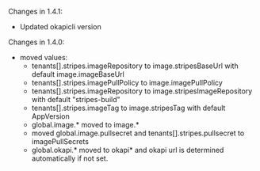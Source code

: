 
Changes in 1.4.1:
* Updated okapicli version

Changes in 1.4.0:
* moved values:
  * tenants[].stripes.imageRepository to image.stripesBaseUrl with default image.imageBaseUrl
  * tenants[].stripes.imagePullPolicy to image.imagePullPolicy
  * tenants[].stripes.imageRepository to image.stripesImageRepository with default "stripes-build"
  * tenants[].stripes.imageTag to image.stripesTag with default AppVersion
  * global.image.* moved to image.*
  * moved global.image.pullsecret and tenants[].stripes.pullsecret to imagePullSecrets
  * global.okapi.* moved to okapi* and okapi url is determined automatically if not set.

